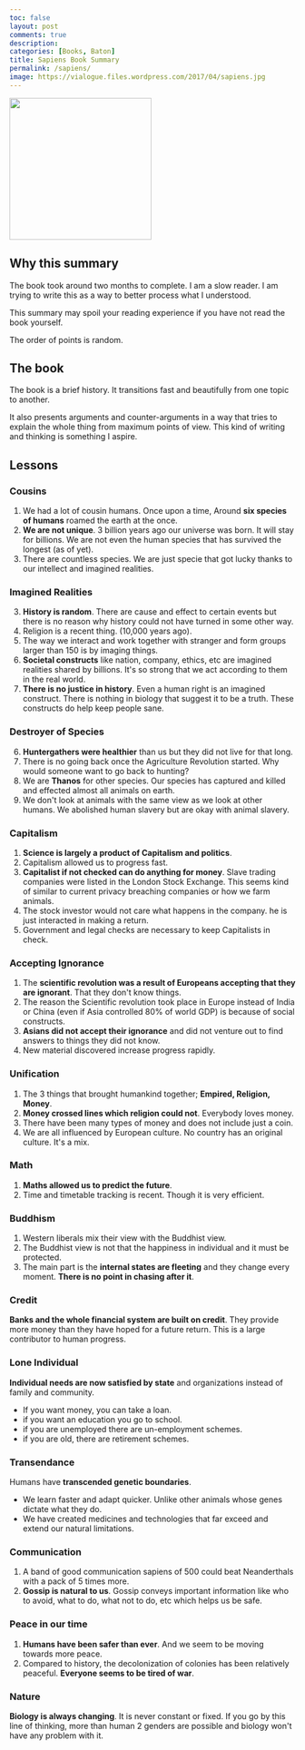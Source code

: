 ```yaml
---
toc: false
layout: post
comments: true
description:
categories: [Books, Baton]
title: Sapiens Book Summary
permalink: /sapiens/
image: https://vialogue.files.wordpress.com/2017/04/sapiens.jpg
---
```

<img src="https://vialogue.files.wordpress.com/2017/04/sapiens.jpg" alt="" style=" width: 250px;">

## Why this summary
The book took around two months to complete. I am a slow reader. I am trying to write this as a way to better process what I understood.

This summary may spoil your reading experience if you have not read the book yourself.

The order of points is random.

## The book

The book is a brief history. It transitions fast and beautifully from one topic to another.

It also presents arguments and counter-arguments in a way that tries to explain the whole thing from maximum points of view. This kind of writing and thinking is something I aspire.

## Lessons

### Cousins

1. We had a lot of cousin humans. Once upon a time, Around **six species of humans** roamed the earth at the once.
1. **We are not unique**. 3 billion years ago our universe was born. It will stay for billions. We are not even the human species that has survived the longest (as of yet).
2. There are countless species. We are just specie that got lucky thanks to our intellect and imagined realities.

### Imagined Realities
3. **History is random**. There are cause and effect to certain events but there is no reason why history could not have turned in some other way.
4. Religion is a recent thing. (10,000 years ago).
7. The way we interact and work together with stranger and form groups larger than 150 is by imaging things.
5. **Societal constructs** like nation, company, ethics, etc are imagined realities shared by billions. It's so strong that we act according to them in the real world.
6. **There is no justice in history**. Even a human right is an imagined construct. There is nothing in biology that suggest it to be a truth. These constructs do help keep people sane.

### Destroyer of Species
6. **Huntergathers were healthier** than us but they did not live for that long.
7. There is no going back once the Agriculture Revolution started. Why would someone want to go back to hunting?
8. We are **Thanos** for other species. Our species has captured and killed and effected almost all animals on earth.
9. We don't look at animals with the same view as we look at other humans. We abolished human slavery but are okay with animal slavery.

### Capitalism
1. **Science is largely a product of Capitalism and politics**. 
2. Capitalism allowed us to progress fast.
3. **Capitalist if not checked can do anything for money**. Slave trading companies were listed in the London Stock Exchange. This seems kind of similar to current privacy breaching companies or how we farm animals.
4. The stock investor would not care what happens in the company. he is just interacted in making a return.
5. Government and legal checks are necessary to keep Capitalists in check.

### Accepting Ignorance
1. The **scientific revolution was a result of Europeans accepting that they are ignorant**. That they don't know things.
1. The reason the Scientific revolution took place in Europe instead of India or China (even if Asia controlled 80% of world GDP) is because of social constructs.
2. **Asians did not accept their ignorance** and did not venture out to find answers to things they did not know.
3. New material discovered increase progress rapidly.

### Unification
1. The 3 things that brought humankind together; **Empired, Religion, Money**.
2. **Money crossed lines which religion could not**. Everybody loves money.
3. There have been many types of money and does not include just a coin.
4. We are all influenced by European culture. No country has an original culture. It's a mix.

### Math
1. **Maths allowed us to predict the future**.
2. Time and timetable tracking is recent. Though it is very efficient.

### Buddhism
1. Western liberals mix their view with the Buddhist view.
2. The Buddhist view is not that the happiness in individual and it must be protected.
3. The main part is the **internal states are fleeting** and they change every moment. **There is no point in chasing after it**.

### Credit

**Banks and the whole financial system are built on credit**. They provide more money than they have hoped for a future return. This is a large contributor to human progress.

### Lone Individual
**Individual needs are now satisfied by state** and organizations instead of family and community.
   - If you want money, you can take a loan.
   - if you want an education you go to school.
   - if you are unemployed there are un-employment schemes.
   - if you are old, there are retirement schemes.

### Transendance
Humans have **transcended genetic boundaries**.
- We learn faster and adapt quicker. Unlike other animals whose genes dictate what they do.
- We have created medicines and technologies that far exceed and extend our natural limitations.

### Communication
1. A band of good communication sapiens of 500 could beat Neanderthals with a pack of 5 times more.
2. **Gossip is natural to us**. Gossip conveys important information like who to avoid, what to do, what not to do, etc which helps us be safe.

### Peace in our time
1. **Humans have been safer than ever**. And we seem to be moving towards more peace.
2. Compared to history, the decolonization of colonies has been relatively peaceful. **Everyone seems to be tired of war**.

### Nature
**Biology is always changing**. It is never constant or fixed. If you go by this line of thinking, more than human 2 genders are possible and biology won't have any problem with it.
